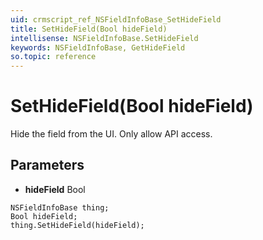 ```yaml
---
uid: crmscript_ref_NSFieldInfoBase_SetHideField
title: SetHideField(Bool hideField)
intellisense: NSFieldInfoBase.SetHideField
keywords: NSFieldInfoBase, GetHideField
so.topic: reference
---
```


# SetHideField(Bool hideField)

Hide the field from the UI. Only allow API access.

## Parameters

* **hideField** Bool

```crmscript
NSFieldInfoBase thing;
Bool hideField;
thing.SetHideField(hideField);
```


